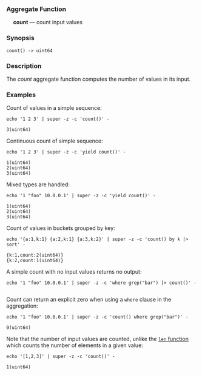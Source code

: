 ### Aggregate Function

&emsp; **count** &mdash; count input values

### Synopsis
```
count() -> uint64
```

### Description

The _count_ aggregate function computes the number of values in its input.

### Examples

Count of values in a simple sequence:
```mdtest-command
echo '1 2 3' | super -z -c 'count()' -
```

```mdtest-output
3(uint64)
```

Continuous count of simple sequence:
```mdtest-command
echo '1 2 3' | super -z -c 'yield count()' -
```

```mdtest-output
1(uint64)
2(uint64)
3(uint64)
```

Mixed types are handled:
```mdtest-command
echo '1 "foo" 10.0.0.1' | super -z -c 'yield count()' -
```

```mdtest-output
1(uint64)
2(uint64)
3(uint64)
```

Count of values in buckets grouped by key:
```mdtest-command
echo '{a:1,k:1} {a:2,k:1} {a:3,k:2}' | super -z -c 'count() by k |> sort' -
```

```mdtest-output
{k:1,count:2(uint64)}
{k:2,count:1(uint64)}
```

A simple count with no input values returns no output:
```mdtest-command
echo '1 "foo" 10.0.0.1' | super -z -c 'where grep("bar") |> count()' -
```

```mdtest-output
```

Count can return an explicit zero when using a `where` clause in the aggregation:
```mdtest-command
echo '1 "foo" 10.0.0.1' | super -z -c 'count() where grep("bar")' -
```

```mdtest-output
0(uint64)
```

Note that the number of input values are counted, unlike the [`len` function](../functions/len.md) which counts the number of elements in a given value:
```mdtest-command
echo '[1,2,3]' | super -z -c 'count()' -
```

```mdtest-output
1(uint64)
```
